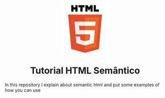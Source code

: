 <img src="./assets/logo-html.svg.png" width="150" style="display:block; margin: 1rem auto;" />

<h1 align="center">Tutorial HTML Semântico</h1>

In this repository I explain about semantic html and put some examples of how you can use
